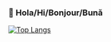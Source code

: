 ### 👋 Hola/Hi/Bonjour/Bună
[![Top Langs](https://github-readme-stats.vercel.app/api/top-langs/?username=ZillionMuffin&layout=compact&langs_count=10)](https://github.com/anuraghazra/github-readme-stats)
<!--
**ZillionMuffin/ZillionMuffin** is a ✨ _special_ ✨ repository because its `README.md` (this file) appears on your GitHub profile.

Here are some ideas to get you started:

- 🔭 I’m currently working on ...
- 🌱 I’m currently learning ...
- 👯 I’m looking to collaborate on ...
- 🤔 I’m looking for help with ...
- 💬 Ask me about ...
- 📫 How to reach me: ...
- 😄 Pronouns: ...
- ⚡ Fun fact: ...
-->
